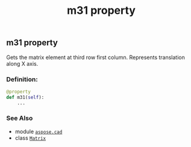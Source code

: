 ﻿---
title: m31 property
second_title: Aspose.CAD for Python via .NET API References
description: 
type: docs
weight: 270
url: /aspose.cad/matrix/m31/
is_root: false
---

## m31 property


Gets the matrix element at third row first column. Represents translation along X axis.
### Definition:
```python
@property
def m31(self):
    ...
```

### See Also
* module [`aspose.cad`](../../)
* class [`Matrix`](/cad/python-net/aspose.cad/matrix)
